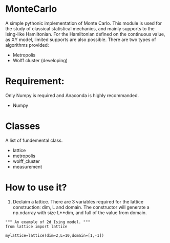 # MonteCarlo

A simple pythonic implementation of Monte Carlo. This module is used for the study of classical statistical mechanics, and mainly supports to the Ising-like Hamiltonian. For the Hamiltonian defined on the continuous value, as XY model, limited supports are also possible. There are two types of algorithms provided:

* Metropolis
* Wolff cluster (developing) 

# Requirement:
Only Numpy is required and Anaconda is highly recommanded.
* Numpy

# Classes
A list of fundemental class.
* lattice
* metropolis
* wolff_cluster
* measurement

# How to use it?
1. Declaim a lattice. There are 3 variables required for the lattice construction: dim, L and domain. The constructor will generate a np.ndarray with size L**dim, and full of the value from domain.
```
""" An example of 2d Ising model. """
from lattice import lattice

mylattice=lattice(dim=2,L=10,domain=[1,-1])
```

